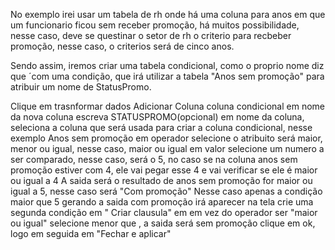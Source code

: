 
No exemplo irei usar um tabela de rh onde há uma coluna para anos em que um funcionario ficou sem receber promoção, há muitos possibilidade, nesse caso, deve se questinar o setor de rh o criterio para recbeber promoção, nesse caso, o criterios será de cinco anos.

Sendo assim, iremos criar uma tabela condicional, como o proprio nome diz que ´com uma condição, que irá utilizar a tabela "Anos sem promoção" para atribuir um nome de StatusPromo.

Clique em trasnformar dados
Adicionar Coluna
coluna condicional
em nome da nova coluna escreva STATUSPROMO(opcional)
em nome da coluna, seleciona a coluna que será usada para criar a coluna condicional, nesse exemplo Anos sem promoção
em operador selecione o atribuito será maior, menor ou igual, nesse caso, maior ou igual
em valor selecione um numero a ser comparado, nesse caso, será o 5, no caso se na coluna anos sem promoção estiver com 4, ele vai pegar esse 4 e vai verificar se ele é maior ou igual a 4
A saida será o resultado de anos sem promoção for maior ou igual a 5, nesse caso será "Com promoção"
Nesse caso apenas a condição maior que 5 gerando a saida com promoção irá aparecer na tela crie uma segunda condição em " Criar clausula" em em vez do operador ser "maior ou igual" selecione menor que , a saida será  sem promoção
clique em ok, logo em seguida em "Fechar e aplicar"


